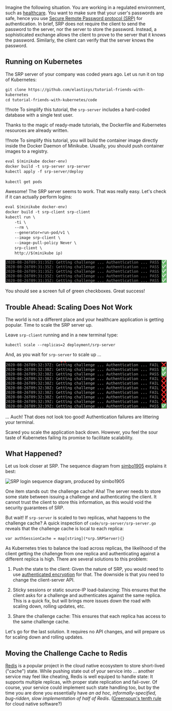 Imagine the following situation. You are working in a regulated environment, such as [healthcare](https://elastisys.com/hipaa-compliance-kubernetes-privacy-rule/). You want to make sure that your user's passwords are safe, hence you use [Secure Remote Password protocol (SRP)](https://en.wikipedia.org/wiki/Secure_Remote_Password_protocol) for authentication. In brief, SRP does not require the client to send the password to the server, nor the server to store the password. Instead, a sophisticated exchange allows the client to prove to the server that it knows the password. Similarly, the client can verify that the server knows the password.

## Running on Kubernetes

The SRP server of your company was coded years ago. Let us run it on top of Kubernetes:

```
git clone https://github.com/elastisys/tutorial-friends-with-kubernetes
cd tutorial-friends-with-kubernetes/code
```

!!!note
    To simplify this tutorial, the `srp-server` includes a hard-coded database with a single test user.

Thanks to the magic of ready-made tutorials, the Dockerfile and Kubernetes resources are already written.

!!!note
    To simplify this tutorial, you will build the container image directly inside the Docker Daemon of Minikube. Usually, you should push container images to a registry.

```
eval $(minikube docker-env)
docker build -t srp-server srp-server
kubectl apply -f srp-server/deploy

kubectl get pods
```

Awesome! The SRP server seems to work. That was really easy. Let's check if it can actually perform logins:

```
eval $(minikube docker-env)
docker build -t srp-client srp-client
kubectl run \
    -ti \
    --rm \
    --generator=run-pod/v1 \
    --image srp-client \
    --image-pull-policy Never \
    srp-client \
    http://$(minikube ip)
```

![Screenshot: SRP Client Pass](img/screenshot-srp-client-pass.png)

You should see a screen full of green checkboxes. Great success!

## Trouble Ahead: Scaling Does Not Work

The world is not a different place and your healthcare application is getting popular. Time to scale the SRP server up.

Leave `srp-client` running and in a new terminal type:

```
kubectl scale --replicas=2 deployment/srp-server
```

And, as you wait for `srp-server` to scale up ...

![Screenshot: SRP Client Fail](img/screenshot-srp-client-fail.png)

... Auch! That does not look too good! Authentication failures are littering your terminal.

Scared you scale the application back down. However, you feel the sour taste of Kubernetes failing its promise to facilitate scalability.

## What Happened?

Let us look closer at SRP. The sequence diagram from [simbo1905](https://github.com/simbo1905/thinbus-srp-npm) explains it best:

![SRP login sequence diagram, produced by simbo1905](https://camo.githubusercontent.com/d3f3723e01f53e402f7186d157dcefbc215a41f6/687474703a2f2f73696d6f6e6d61737365792e6269746275636b65742e696f2f7468696e6275732f6c6f67696e2d63616368652e706e67)

One item stands out: the challenge cache! Aha! The server needs to store some state between issuing a challenge and authenticating the client. It cannot trust the client to store this information, as this would void the security guarantees of SRP.

But wait! If `srp-server` is scaled to two replicas, what happens to the challenge cache? A quick inspection of `code/srp-server/srp-server.go` reveals that the challenge cache is local to each replica:

```
var authSessionCache = map[string](*srp.SRPServer){}
```

As Kubernetes tries to balance the load across replicas, the likelihood of the client getting the challenge from one replica and authenticating against a different replica is high. There are several solutions to this problem:

1. Push the state to the client: Given the nature of SRP, you would need to use [authenticated encryption](https://en.wikipedia.org/wiki/Authenticated_encryption) for that. The downside is that you need to change the client-server API.

2. Sticky sessions or static source-IP load-balancing: This ensures that the client asks for a challenge and authenticates against the same replica. This is a quick fix, but will brings more issues down the road with scaling down, rolling updates, etc.

3. Share the challenge cache: This ensures that each replica has access to the same challenge cache.

Let's go for the last solution. It requires no API changes, and will prepare us for scaling down and rolling updates.

## Moving the Challenge Cache to Redis

[Redis](https://redis.io/) is a popular project in the cloud native ecosystem to store short-lived ("cache") state. While pushing state out of your service into ... another service may feel like cheating, Redis is well equiped to handle state: It supports multiple replicas, with proper state replication and fail-over. Of course, your service could implement such state handling too, but by the time you are done you essentially have *an ad hoc, informally-specified, bug-ridden, slow implementation of half of Redis*. ([Greenspun's tenth rule](https://en.wikipedia.org/wiki/Greenspun%27s_tenth_rule) for cloud native software?)
